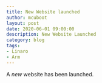 ```yaml
---
title: New Website launched
author: mcuboot
layout: post
date: 2020-06-01 09:00:00
description: New Website Launched
category: blog
tags:
- Linaro
- Arm
---
```

A _new_ website has been launched.